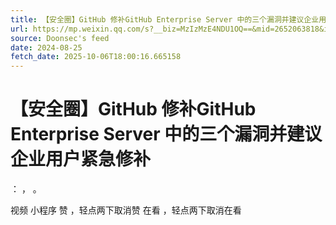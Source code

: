 ```yaml
---
title: 【安全圈】GitHub 修补GitHub Enterprise Server 中的三个漏洞并建议企业用户紧急修补
url: https://mp.weixin.qq.com/s?__biz=MzIzMzE4NDU1OQ==&mid=2652063818&idx=4&sn=8cf1e8bb192224ef0c90f7a993439312
source: Doonsec's feed
date: 2024-08-25
fetch_date: 2025-10-06T18:00:16.665158
---
```


# 【安全圈】GitHub 修补GitHub Enterprise Server 中的三个漏洞并建议企业用户紧急修补

：
，
。

视频
小程序
赞
，轻点两下取消赞
在看
，轻点两下取消在看